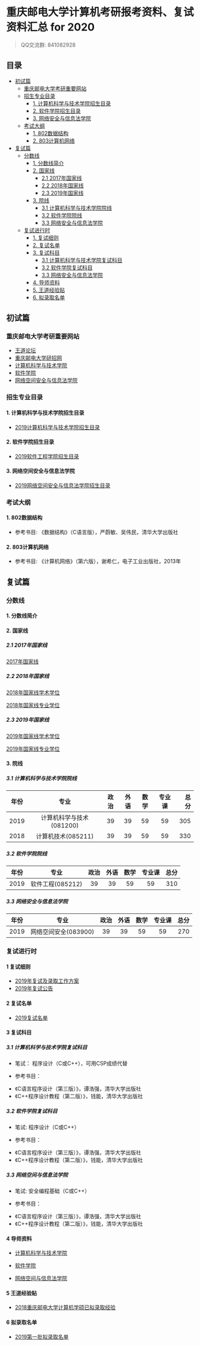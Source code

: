 # 重庆邮电大学计算机考研报考资料、复试资料汇总 for 2020
>QQ交流群: 841082928

## 目录
* [初试篇](#初试篇)
   * [重庆邮电大学考研重要网站](#重庆邮电大学考研重要网站)
   * [招生专业目录](#招生专业目录)
       * [1. 计算机科学与技术学院招生目录](#1-计算机科学与技术学院招生目录)
       * [2. 软件学院招生目录](#2-软件学院招生目录)
       * [3. 网络安全与信息法学院](#3-网络安全与信息法学院)
    * [考试大纲](#考试大纲)
       * [1. 802数据结构](#1-802数据结构)
       * [2. 803计算机网络](#2-803计算机网络)
* [复试篇](#复试篇)
   * [分数线](#分数线)
       * [1. 分数线简介](#1-分数线简介)
       * [2. 国家线](#2-国家线)
            * [2.1 2017年国家线](#21-2017年国家线)
            * [2.2 2018年国家线](#22-2018年国家线)
            * [2.3 2019年国家线](#23-2019年国家线)
       * [3. 院线](#3-院线)
            * [3.1 计算机科学与技术学院院线](#31-计算机科学与技术学院院线)
            * [3.2 软件学院院线](#32-软件学院院线)
            * [3.3 网络安全与信息法学院](33-网络安全与信息法学院)
   * [复试进行时](#复试进行时)
       * [1. 复试细则](#1-复试细则)
       * [2. 复试名单](#2-复试名单)
       * [3. 复试科目](#3-复试科目)
            * [3.1 计算机科学与技术学院复试科目](#31-计算机科学与技术学院复试科目)
            * [3.2 软件学院复试科目](#32-软件学院复试科目)
            * [3.3 网络安全与信息法学院](#33-网络安全与信息法学院)
       * [4. 导师资料](#4-导师资料)
       * [5. 王道经验贴](#5-王道经验贴)
       * [6. 拟录取名单](#6-拟录取名单)

## 初试篇
### 重庆邮电大学考研重要网站
- [王道论坛](http://www.cskaoyan.com/forum.php?mod=forumdisplay&fid=273&filter=typeid&typeid=46)
- [重庆邮电大学研招网](http://yjs.cqupt.edu.cn)
- [计算机科学与技术学院](http://cs.cqupt.edu.cn/)
- [软件学院](http://software.cqupt.edu.cn/)
- [网络空间安全与信息法学院](http://sl.cqupt.edu.cn/)

### 招生专业目录
#### 1. 计算机科学与技术学院招生目录
- [2019计算机科学与技术学院招生目录](./重庆邮电大学/初试/2019计算机科学与技术学院招生目录.pdf)

#### 2. 软件学院招生目录
- [2019软件工程学院招生目录](./重庆邮电大学/初试/2019软件工程学院招生目录.pdf)

#### 3. 网络空间安全与信息法学院
- [2019网络空间安全与信息法学院招生目录](./重庆邮电大学/初试/2019网络空间安全与信息法学院招生目录.pdf)

### 考试大纲
#### 1. 802数据结构
- 参考书目:
《数据结构》（C语言版），严蔚敏、吴伟民，清华大学出版社

#### 2. 803计算机网络
- 参考书目:
《计算机网络》（第六版），谢希仁，电子工业出版社，2013年

## 复试篇
### 分数线
#### 1. 分数线简介

#### 2. 国家线
##### 2.1 2017年国家线
[2017年国家线](https://yz.chsi.com.cn/kyzx/kydt/201703/20170315/1591016940.html)

##### 2.2 2018年国家线
[2018年国家线学术学位](https://yz.chsi.com.cn/kyzx/kp/201803/20180316/1670298651.html)

[2018年国家线专业学位](https://yz.chsi.com.cn/kyzx/kp/201803/20180316/1670298653.html)

##### 2.3 2019年国家线
[2019年国家线学术学位](https://yz.chsi.com.cn/kyzx/kp/201903/20190315/1772265280.html)

[2019年国家线专业学位](https://yz.chsi.com.cn/kyzx/kp/201903/20190315/1772265285.html)

#### 3. 院线
##### 3.1 计算机科学与技术学院院线
|  年份  |                专业                 |   政治   |   外语   |    数学    |    专业课   |  总分 |
| :--: | :----------------------------------: | :-----: | :------: | :-------: | :--------: |-----: |
| 2019 |       计算机科学与技术(081200)         |    39   |    39    |    59     |     59     |  305  |
| 2018 |          计算机技术(085211)           |    39   |    39    |    59     |     59     |  330  |


##### 3.2 软件学院院线
|  年份  |                专业                 |   政治   |   外语   |    数学    |    专业课   |  总分 |
| :--: | :----------------------------------: | :-----: | :------: | :-------: | :--------: |-----: |
| 2019 |           软件工程(085212)            |    39   |    39    |    59     |     59     |  310  |

##### 3.3 网络安全与信息法学院
|  年份  |                专业                 |   政治   |   外语   |    数学    |    专业课   |  总分 |
| :--: | :----------------------------------: | :-----: | :------: | :-------: | :--------: |-----: |
| 2019 |         网络空间安全(083900)          |    39   |    39    |    59     |     59     |  270  |

### 复试进行时
#### 1 复试细则
* [2019年复试及录取工作方案](http://yjs.cqupt.edu.cn/info/1006/4216.htm)
* [2019年复试公告](http://yjs.cqupt.edu.cn/info/1006/4218.htm)

#### 2 复试名单
- [2019复试名单](./重庆邮电大学/复试/2019年硕士研究生第一批复试名单.pdf)

#### 3 复试科目
##### 3.1 计算机科学与技术学院复试科目
- 笔试：
程序设计（C或C++），可用CSP成绩代替

- 参考书目：
* 《C语言程序设计（第三版）》，谭浩强，清华大学出版社
* 《C++程序设计教程（第二版）》，钱能，清华大学出版社

##### 3.2 软件学院复试科目
- 笔试:
程序设计（C或C++）

- 参考书目：
* 《C语言程序设计（第三版）》，谭浩强，清华大学出版社
* 《C++程序设计教程（第二版）》，钱能，清华大学出版社

##### 3.3 网络空间与信息法学院
- 笔试:
安全编程基础（C或C++）

- 参考书目：
* 《C语言程序设计（第三版）》，谭浩强，清华大学出版社
* 《C++程序设计教程（第二版）》，钱能，清华大学出版社

#### 4 导师资料
* [计算机科学与技术学院](http://cs.cqupt.edu.cn/szdw.htm)

* [软件学院](http://software.cqupt.edu.cn/list.jsp?urltype=tree.TreeTempUrl&wbtreeid=1006)

* [网络空间与信息法学院](http://sl.cqupt.edu.cn/szdw/sztd.htm)

#### 5 王道经验贴
* [2018重庆邮电大学计算机学硕已拟录取经验](http://www.cskaoyan.com/forum.php?mod=viewthread&tid=649619&fromuid=484376)

#### 6 拟录取名单
* [2019第一批拟录取名单](./重庆邮电大学/复试/2019第一批拟录取名单（公示3.26）.pdf)